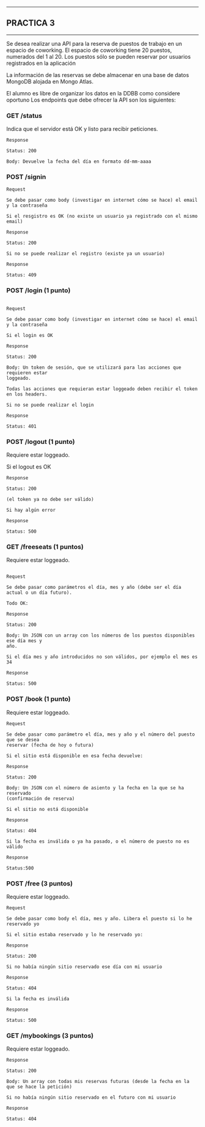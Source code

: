--------------------------------------------------------------
## PRACTICA 3
-----------------------------------------------------------------
Se desea realizar una API para la reserva de puestos de trabajo en un espacio de
coworking. El espacio de coworking tiene 20 puestos, numerados del 1 al 20. Los puestos
sólo se pueden reservar por usuarios registrados en la aplicación

La información de las reservas se debe almacenar en una base de datos MongoDB alojada
en Mongo Atlas.

El alumno es libre de organizar los datos en la DDBB como considere oportuno
Los endpoints que debe ofrecer la API son los siguientes:

### GET /status

Indica que el servidor está OK y listo para recibir peticiones.
```
Response

Status: 200

Body: Devuelve la fecha del día en formato dd-mm-aaaa
````

### POST /signin

```
Request

Se debe pasar como body (investigar en internet cómo se hace) el email y la contraseña

Si el resgistro es OK (no existe un usuario ya registrado con el mismo email)

Response

Status: 200

Si no se puede realizar el registro (existe ya un usuario)

Response

Status: 409
```
### POST /login (1 punto)
```

Request

Se debe pasar como body (investigar en internet cómo se hace) el email y la contraseña

Si el login es OK

Response

Status: 200

Body: Un token de sesión, que se utilizará para las acciones que requieren estar
loggeado.

Todas las acciones que requieran estar loggeado deben recibir el token en los headers.

Si no se puede realizar el login

Response

Status: 401
```

### POST /logout (1 punto)

Requiere estar loggeado.

Si el logout es OK

```
Response

Status: 200

(el token ya no debe ser válido)

Si hay algún error

Response

Status: 500
```

### GET /freeseats (1 puntos)

Requiere estar loggeado.
```

Request

Se debe pasar como parámetros el día, mes y año (debe ser el día actual o un día futuro).

Todo OK:

Response

Status: 200

Body: Un JSON con un array con los números de los puestos disponibles ese día mes y
año.

Si el día mes y año introducidos no son válidos, por ejemplo el mes es 34

Response

Status: 500
```

### POST /book (1 punto)

Requiere estar loggeado.

```
Request

Se debe pasar como parámetro el día, mes y año y el número del puesto que se desea
reservar (fecha de hoy o futura)

Si el sitio está disponible en esa fecha devuelve:

Response

Status: 200

Body: Un JSON con el número de asiento y la fecha en la que se ha reservado
(confirmación de reserva)

Si el sitio no está disponible

Response

Status: 404

Si la fecha es inválida o ya ha pasado, o el número de puesto no es válido

Response

Status:500
```
### POST /free (3 puntos)

Requiere estar loggeado.

```
Request

Se debe pasar como body el día, mes y año. Libera el puesto si lo he reservado yo

Si el sitio estaba reservado y lo he reservado yo:

Response

Status: 200

Si no había ningún sitio reservado ese día con mi usuario

Response

Status: 404

Si la fecha es inválida

Response

Status: 500
```
### GET /mybookings (3 puntos)

Requiere estar loggeado.
```
Response

Status: 200

Body: Un array con todas mis reservas futuras (desde la fecha en la que se hace la petición)

Si no había ningún sitio reservado en el futuro con mi usuario

Response

Status: 404
```
